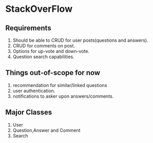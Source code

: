 # StackOverFlow 

## Requirements 
1) Should be able to CRUD for user posts(questions and answers).
2) CRUD for comments on post.
3) Options for up-vote and down-vote.
4) Question search capabilities.

## Things out-of-scope for now 
1) recommendation for similar/linked questions
2) user authentication.
3) notifications to asker upon answers/comments.


## Major Classes
1) User 
2) Question,Answer and Comment
3) Search

